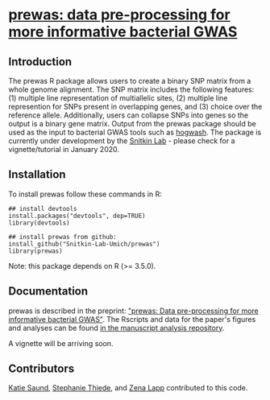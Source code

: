 # [prewas: data pre-processing for more informative bacterial GWAS](https://www.biorxiv.org/content/10.1101/2019.12.20.873158v1)

## Introduction
The prewas R package allows users to create a binary SNP matrix from a whole genome alignment. The SNP matrix includes the following features: (1) multiple line representation of multiallelic sites, (2) multiple line represention for SNPs present in overlapping genes, and (3) choice over the reference allele. Additionally, users can collapse SNPs into genes so the output is a binary gene matrix. Output from the prewas package should be used as the input to bacterial GWAS tools such as [hogwash](https://github.com/katiesaund/hogwash). The package is currently under development by the [Snitkin Lab](http://thesnitkinlab.com/) - please check for a vignette/tutorial in January 2020. 
  
## Installation  
To install prewas follow these commands in R:  
 
 ```
## install devtools 
install.packages("devtools", dep=TRUE)
library(devtools)

## install prewas from github:
install_github("Snitkin-Lab-Umich/prewas")
library(prewas)
```

Note: this package depends on R (>= 3.5.0).

## Documentation
prewas is described in the preprint: ["prewas: Data pre-processing for more informative bacterial GWAS"](https://www.biorxiv.org/content/10.1101/2019.12.20.873158v1). The Rscripts and data for the paper's figures and analyses can be found [in the manuscript analysis repository](https://github.com/Snitkin-Lab-Umich/prewas_manuscript_analysis).

A vignette will be arriving soon. 

## Contributors
[Katie Saund](https://github.com/katiesaund), [Stephanie Thiede](https://github.com/sthiede), and [Zena Lapp](https://github.com/zenalapp) contributed to this code.
